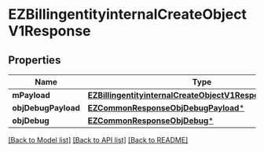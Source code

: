 # EZBillingentityinternalCreateObjectV1Response

## Properties
Name | Type | Description | Notes
------------ | ------------- | ------------- | -------------
**mPayload** | [**EZBillingentityinternalCreateObjectV1ResponseMPayload***](EZBillingentityinternalCreateObjectV1ResponseMPayload.md) |  | 
**objDebugPayload** | [**EZCommonResponseObjDebugPayload***](EZCommonResponseObjDebugPayload.md) |  | [optional] 
**objDebug** | [**EZCommonResponseObjDebug***](EZCommonResponseObjDebug.md) |  | [optional] 

[[Back to Model list]](../README.md#documentation-for-models) [[Back to API list]](../README.md#documentation-for-api-endpoints) [[Back to README]](../README.md)



